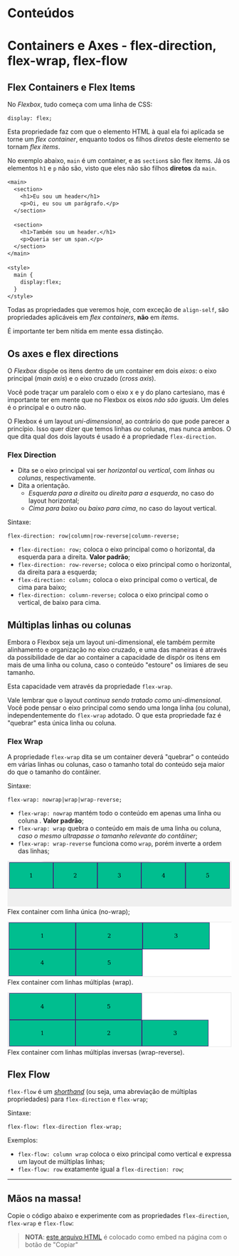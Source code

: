 # Conteúdos

# Containers e Axes - flex-direction, flex-wrap, flex-flow

## Flex Containers e Flex Items
No *Flexbox*, tudo começa com uma linha de CSS:

    display: flex;

Esta propriedade faz com que o elemento HTML à qual ela foi aplicada se torne um *flex container*, enquanto todos os filhos *diretos* deste elemento se tornam *flex items*.

No exemplo abaixo, `main` é um container, e as `section`s são flex items. Já os elementos `h1` e `p` não são, visto que eles não são filhos **diretos** da `main`.

    <main>
      <section>
        <h1>Eu sou um header</h1>
        <p>Oi, eu sou um parágrafo.</p>
      </section>

      <section>
        <h1>Também sou um header.</h1>
        <p>Queria ser um span.</p>
      </section>
    </main>

    <style>
      main {
        display:flex;
      }
    </style>

Todas as propriedades que veremos hoje, com exceção de `align-self`, são propriedades aplicáveis em *flex containers*, **não** em *items*.

É importante ter bem nítida em mente essa distinção.

## Os axes e flex directions
O *Flexbox* dispõe os itens dentro de um container em dois *eixos*: o eixo principal (*main axis*) e o eixo cruzado (*cross axis*).

Você pode traçar um paralelo com o eixo x e y do plano cartesiano, mas é importante ter em mente que no Flexbox os eixos *não são iguais*. Um deles é o principal e o outro não.

O Flexbox é um layout *uni-dimensional*, ao contrário do que pode parecer a princípio. Isso quer dizer que temos linhas *ou* colunas, mas nunca ambos. O que dita qual dos dois layouts é usado é a propriedade `flex-direction`.

### Flex Direction
* Dita se o eixo principal vai ser *horizontal* ou *vertical*, com *linhas* ou *colunas*, respectivamente.
* Dita a orientação.
  * *Esquerda para a direita* ou *direita para a esquerda*, no caso do layout horizontal;
  * *Cima para baixo* ou *baixo para cima*, no caso do layout vertical.

Sintaxe:
    
    flex-direction: row|column|row-reverse|column-reverse;

* `flex-direction: row;` coloca o eixo principal como o horizontal, da esquerda para a direita. **Valor padrão**;
* `flex-direction: row-reverse;` coloca o eixo principal como o horizontal, da direita para a esquerda;
* `flex-direction: column;` coloca o eixo principal como o vertical, de cima para baixo;
* `flex-direction: column-reverse;` coloca o eixo principal como o vertical, de baixo para cima.

## Múltiplas linhas ou colunas
Embora o Flexbox seja um layout uni-dimensional, ele também permite alinhamento e organização no eixo cruzado, e uma das maneiras é através da possibilidade de dar ao container a capacidade de dispôr os itens em mais de uma linha ou coluna, caso o conteúdo "estoure" os limiares de seu tamanho.

Esta capacidade vem através da propriedade `flex-wrap`.

Vale lembrar que o layout *continua sendo tratado como uni-dimensional*. Você pode pensar o eixo principal como sendo uma longa linha (ou coluna), independentemente do `flex-wrap` adotado. O que esta propriedade faz é "quebrar" esta única linha ou coluna.

### Flex Wrap

A propriedade `flex-wrap` dita se um container deverá "quebrar" o conteúdo em várias linhas ou colunas, caso o tamanho total do conteúdo seja maior do que o tamanho do contâiner.

Sintaxe:

    flex-wrap: nowrap|wrap|wrap-reverse; 

* `flex-wrap: nowrap` mantém todo o conteúdo em apenas uma linha ou coluna . **Valor padrão**;
* `flex-wrap: wrap` quebra o conteúdo em mais de uma linha ou coluna, *caso o mesmo ultrapasse o tamanho relevante do contâiner*;
* `flex-wrap: wrap-reverse` funciona como `wrap`, porém inverte a ordem das linhas;


![Flex-Container nowrap](02-1-1_conteudo.png)
Flex container com linha única (no-wrap);

![Flex-Container wrap](02-1-2_conteudo.png)
Flex container com linhas múltiplas (wrap).

![Flex-Container wrap-reverse](02-1-3_conteudo.png)
Flex container com linhas múltiplas inversas (wrap-reverse).


## Flex Flow
`flex-flow` é um [*shorthand*](https://developer.mozilla.org/pt-BR/docs/Web/CSS/Shorthand_properties) (ou seja, uma abreviação de múltiplas propriedades) para `flex-direction` e `flex-wrap`;

Sintaxe:

    flex-flow: flex-direction flex-wrap;

Exemplos:
* `flex-flow: column wrap` coloca o eixo principal como vertical e expressa um layout de múltiplas linhas;
* `flex-flow: row` exatamente igual a `flex-direction: row`;

---

## Mãos na massa!

Copie o código abaixo e experimente com as propriedades `flex-direction`, `flex-wrap` e `flex-flow`:

> **NOTA**: [este arquivo HTML](./02-1_conteudo_pratica.html) é colocado como embed na página com o botão de "Copiar"
